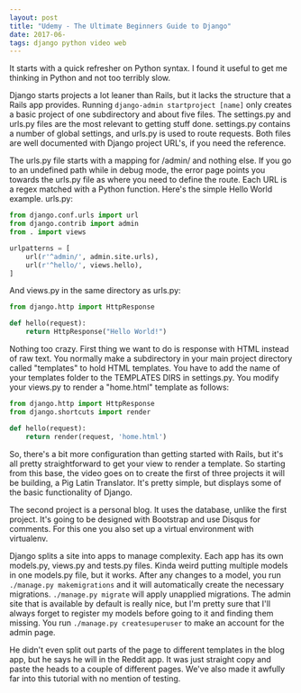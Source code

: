 ```yaml
---
layout: post
title: "Udemy - The Ultimate Beginners Guide to Django"
date: 2017-06-
tags: django python video web
---
```


It starts with a quick refresher on Python syntax.  I found it useful to get
me thinking in Python and not too terribly slow.

Django starts projects a lot leaner than Rails, but it lacks the structure
that a Rails app provides.  Running `django-admin startproject [name]`
only creates a basic project of one subdirectory and about five files.  The
settings.py and urls.py files are the most relevant to getting stuff done.
settings.py contains a number of global settings, and urls.py is used to
route requests.  Both files are well documented with Django project URL's,
if you need the reference.

The urls.py file starts with a mapping for /admin/ and nothing else.  If you
go to an undefined path while in debug mode, the error page points you
towards the urls.py file as where you need to define the route.  Each URL
is a regex matched with a Python function.  Here's the simple Hello World
example.  urls.py:

```python
from django.conf.urls import url
from django.contrib import admin
from . import views

urlpatterns = [
    url(r'^admin/', admin.site.urls),
    url(r'^hello/', views.hello),
]
```

And views.py in the same directory as urls.py:

```python
from django.http import HttpResponse

def hello(request):
    return HttpResponse("Hello World!")
```

Nothing too crazy.  First thing we want to do is response with HTML instead
of raw text.  You normally make a subdirectory in your main project
directory called "templates" to hold HTML templates.  You have to add the
name of your templates folder to the TEMPLATES DIRS in settings.py.  You
modify your views.py to render a "home.html" template as follows:

```python
from django.http import HttpResponse
from django.shortcuts import render

def hello(request):
    return render(request, 'home.html')
```

So, there's a bit more configuration than getting started with Rails, but
it's all pretty straightforward to get your view to render a template.  So
starting from this base, the video goes on to create the first of three
projects it will be building, a Pig Latin Translator.  It's pretty simple,
but displays some of the basic functionality of Django.

The second project is a personal blog.  It uses the database, unlike the
first project.  It's going to be designed with Bootstrap and use Disqus
for comments.  For this one you also set up a virtual environment with
virtualenv.

Django splits a site into apps to manage complexity.  Each app has its own
models.py, views.py and tests.py files.  Kinda weird putting multiple models
in one models.py file, but it works.  After any changes to a model, you run
`./manage.py makemigrations` and it will automatically create the necessary
migrations.  `./manage.py migrate` will apply unapplied migrations.  The
admin site that is available by default is really nice, but I'm pretty sure
that I'll always forget to register my models before going to it and finding
them missing.  You run `./manage.py createsuperuser` to make an account for
the admin page.

He didn't even split out parts of the page to different templates in the
blog app, but he says he will in the Reddit app.  It was just straight copy
and paste the heads to a couple of different pages.  We've also made it
awfully far into this tutorial with no mention of testing.
